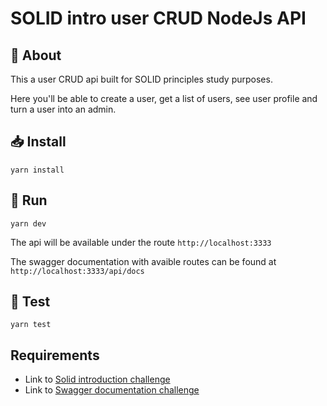 # SOLID intro user CRUD NodeJs API

## :doughnut: About
This a user CRUD api built for SOLID principles study purposes.

Here you'll be able to create a user, get a list of users, see user profile and turn a user into an admin.

## :inbox_tray: Install
`yarn install`

## :runner: Run

`yarn dev`

The api will be available under the route `http://localhost:3333`

The swagger documentation with avaible routes can be found at `http://localhost:3333/api/docs`

## :checkered_flag: Test

`yarn test`

## Requirements
* Link to [Solid introduction challenge](https://www.notion.so/Desafio-01-Introdu-o-ao-SOLID-3b9be286fac0482ca3b275473ddd2d72)
* Link to [Swagger documentation challenge](https://www.notion.so/Desafio-02-Documentando-com-Swagger-8ce869ea608743e292851bd951f3239f)
